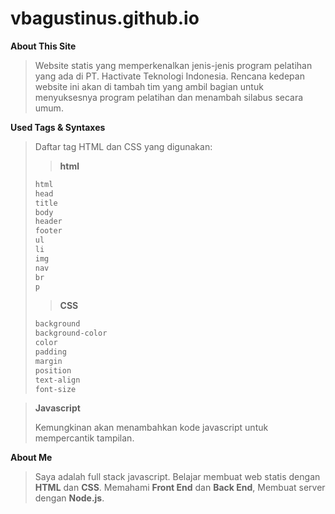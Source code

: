 # vbagustinus.github.io

**About This Site**
> Website statis yang memperkenalkan jenis-jenis program pelatihan yang ada di PT. Hactivate Teknologi Indonesia. Rencana kedepan website ini akan di tambah  tim yang ambil bagian untuk menyuksesnya program pelatihan dan menambah silabus secara umum.

**Used Tags & Syntaxes**
> Daftar tag HTML dan CSS yang digunakan:
>
> > **html**
>
> ```html
> html
> head
> title
> body
> header
> footer
> ul
> li
> img
> nav
> br
> p
> ```
>
> > **CSS**
>
> ```css
> background
> background-color
> color
> padding
> margin
> position
> text-align
> font-size
>
> ```

> **Javascript**
>
> Kemungkinan akan menambahkan kode javascript untuk mempercantik tampilan.

**About Me**

> Saya adalah full stack javascript. Belajar membuat web statis dengan **HTML** dan **CSS**. Memahami **Front End** dan **Back End**, Membuat server dengan **Node.js**.
